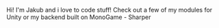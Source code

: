 Hi! I'm Jakub and i love to code stuff!
Check out a few of my modules for Unity or my backend built on MonoGame - Sharper
